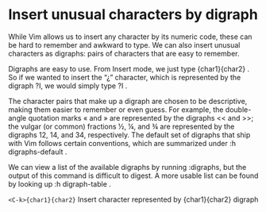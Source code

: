 # Insert unusual characters by digraph 

While Vim allows us to insert any character by its numeric code, these can be
hard to remember and awkward to type. We can also insert unusual characters
as digraphs: pairs of characters that are easy to remember.

Digraphs are easy to use. From Insert mode, we just type <C-k>{char1}{char2} .
So if we wanted to insert the “¿” character, which is represented by the digraph
?I, we would simply type <C-k>?I .

The character pairs that make up a digraph are chosen to be descriptive,
making them easier to remember or even guess. For example, the double-
angle quotation marks « and » are represented by the digraphs << and >>;
the vulgar (or common) fractions ½, ¼, and ¾ are represented by the digraphs
12, 14, and 34, respectively. The default set of digraphs that ship with Vim
follows certain conventions, which are summarized under :h digraphs-default .

We can view a list of the available digraphs by running :digraphs, but the output
of this command is difficult to digest. A more usable list can be found by
looking up :h digraph-table .

`<C-k>{char1}{char2}`	Insert character represented by {char1}{char2} digraph
